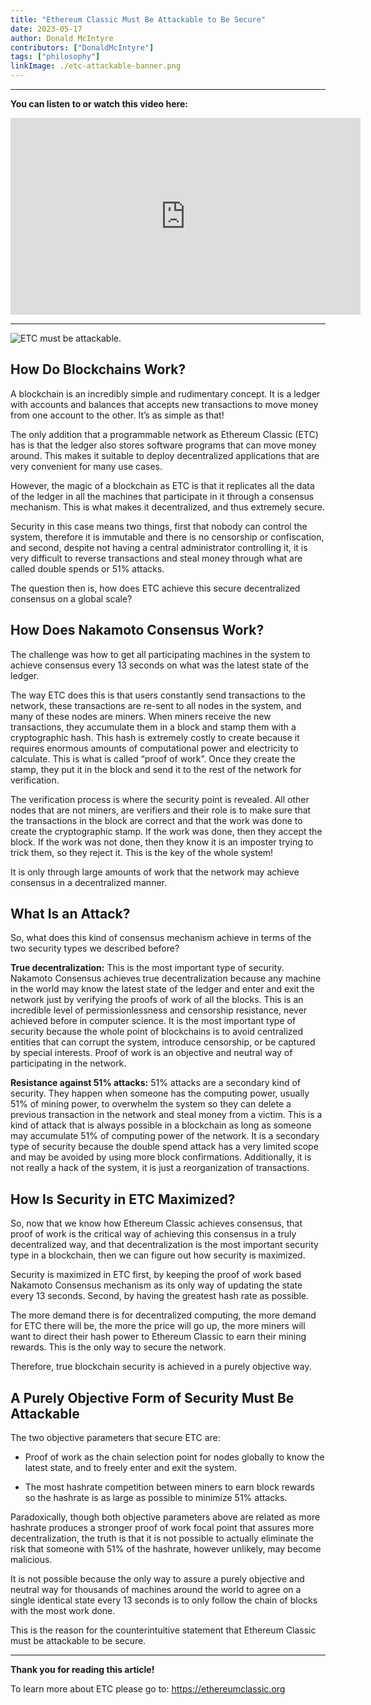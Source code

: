 ```yaml
---
title: "Ethereum Classic Must Be Attackable to Be Secure"
date: 2023-05-17
author: Donald McIntyre
contributors: ["DonaldMcIntyre"]
tags: ["philosophy"]
linkImage: ./etc-attackable-banner.png
---
```


---
**You can listen to or watch this video here:**

<iframe width="560" height="315" src="https://www.youtube.com/embed/GF8lxfsqdi0" title="YouTube video player" frameborder="0" allow="accelerometer; autoplay; clipboard-write; encrypted-media; gyroscope; picture-in-picture; web-share" allowfullscreen></iframe>

---

![ETC must be attackable.](!/etc-attackable-banner.ong)

## How Do Blockchains Work?

A blockchain is an incredibly simple and rudimentary concept. It is a ledger with accounts and balances that accepts new transactions to move money from one account to the other. It’s as simple as that!

The only addition that a programmable network as Ethereum Classic (ETC) has is that the ledger also stores software programs that can move money around. This makes it suitable to deploy decentralized applications that are very convenient for many use cases.

However, the magic of a blockchain as ETC is that it replicates all the data of the ledger in all the machines that participate in it through a consensus mechanism. This is what makes it decentralized, and thus extremely secure.

Security in this case means two things, first that nobody can control the system, therefore it is immutable and there is no censorship or confiscation, and second, despite not having a central administrator controlling it, it is very difficult to reverse transactions and steal money through what are called double spends or 51% attacks.

The question then is, how does ETC achieve this secure decentralized consensus on a global scale?

## How Does Nakamoto Consensus Work?

The challenge was how to get all participating machines in the system to achieve consensus every 13 seconds on what was the latest state of the ledger.

The way ETC does this is that users constantly send transactions to the network, these transactions are re-sent to all nodes in the system, and many of these nodes are miners. When miners receive the new transactions, they accumulate them in a block and stamp them with a cryptographic hash. This hash is extremely costly to create because it requires enormous amounts of computational power and electricity to calculate. This is what is called “proof of work”. Once they create the stamp, they put it in the block and send it to the rest of the network for verification.

The verification process is where the security point is revealed. All other nodes that are not miners, are verifiers and their role is to make sure that the transactions in the block are correct and that the work was done to create the cryptographic stamp. If the work was done, then they accept the block. If the work was not done, then they know it is an imposter trying to trick them, so they reject it. This is the key of the whole system!

It is only through large amounts of work that the network may achieve consensus in a decentralized manner.

## What Is an Attack?

So, what does this kind of consensus mechanism achieve in terms of the two security types we described before?

**True decentralization:** This is the most important type of security. Nakamoto Consensus achieves true decentralization because any machine in the world may know the latest state of the ledger and enter and exit the network just by verifying the proofs of work of all the blocks. This is an incredible level of permissionlessness and censorship resistance, never achieved before in computer science. It is the most important type of security because the whole point of blockchains is to avoid centralized entities that can corrupt the system, introduce censorship, or be captured by special interests. Proof of work is an objective and neutral way of participating in the network.

**Resistance against 51% attacks:** 51% attacks are a secondary kind of security. They happen when someone has the computing power, usually 51% of mining power, to overwhelm the system so they can delete a previous transaction in the network and steal money from a victim. This is a kind of attack that is always possible in a blockchain as long as someone may accumulate 51% of computing power of the network. It is a secondary type of security because the double spend attack has a very limited scope and may be avoided by using more block confirmations. Additionally, it is not really a hack of the system, it is just a reorganization of transactions.

## How Is Security in ETC Maximized?

So, now that we know how Ethereum Classic achieves consensus, that proof of work is the critical way of achieving this consensus in a truly decentralized way, and that decentralization is the most important security type in a blockchain, then we can figure out how security is maximized.

Security is maximized in ETC first, by keeping the proof of work based Nakamoto Consensus mechanism as its only way of updating the state every 13 seconds. Second, by having the greatest hash rate as possible. 

The more demand there is for decentralized computing, the more demand for ETC there will be, the more the price will go up, the more miners will want to direct their hash power to Ethereum Classic to earn their mining rewards. This is the only way to secure the network.

Therefore, true blockchain security is achieved in a purely objective way.

## A Purely Objective Form of Security Must Be Attackable

The two objective parameters that secure ETC are:

- Proof of work as the chain selection point for nodes globally to know the latest state, and to freely enter and exit the system.

- The most hashrate competition between miners to earn block rewards so the hashrate is as large as possible to minimize 51% attacks.

Paradoxically, though both objective parameters above are related as more hashrate produces a stronger proof of work focal point that assures more decentralization, the truth is that it is not possible to actually eliminate the risk that someone with 51% of the hashrate, however unlikely, may become malicious.

It is not possible because the only way to assure a purely objective and neutral way for thousands of machines around the world to agree on a single identical state every 13 seconds is to only follow the chain of blocks with the most work done.

This is the reason for the counterintuitive statement that Ethereum Classic must be attackable to be secure.

---

**Thank you for reading this article!**

To learn more about ETC please go to: https://ethereumclassic.org
